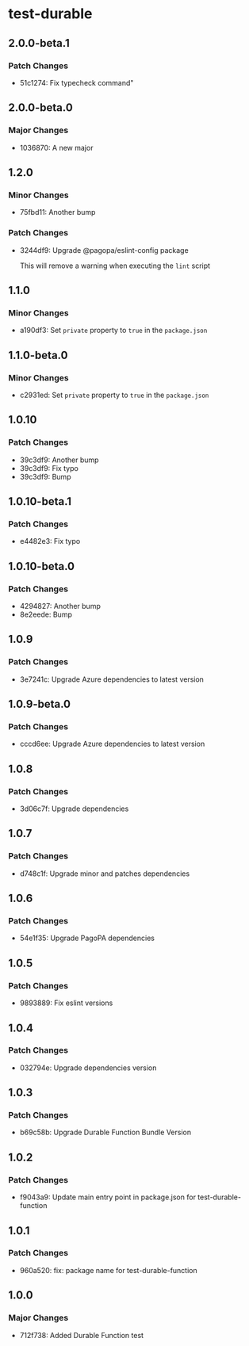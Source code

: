 # test-durable

## 2.0.0-beta.1

### Patch Changes

- 51c1274: Fix typecheck command"

## 2.0.0-beta.0

### Major Changes

- 1036870: A new major

## 1.2.0

### Minor Changes

- 75fbd11: Another bump

### Patch Changes

- 3244df9: Upgrade @pagopa/eslint-config package

  This will remove a warning when executing the `lint` script

## 1.1.0

### Minor Changes

- a190df3: Set `private` property to `true` in the `package.json`

## 1.1.0-beta.0

### Minor Changes

- c2931ed: Set `private` property to `true` in the `package.json`

## 1.0.10

### Patch Changes

- 39c3df9: Another bump
- 39c3df9: Fix typo
- 39c3df9: Bump

## 1.0.10-beta.1

### Patch Changes

- e4482e3: Fix typo

## 1.0.10-beta.0

### Patch Changes

- 4294827: Another bump
- 8e2eede: Bump

## 1.0.9

### Patch Changes

- 3e7241c: Upgrade Azure dependencies to latest version

## 1.0.9-beta.0

### Patch Changes

- cccd6ee: Upgrade Azure dependencies to latest version

## 1.0.8

### Patch Changes

- 3d06c7f: Upgrade dependencies

## 1.0.7

### Patch Changes

- d748c1f: Upgrade minor and patches dependencies

## 1.0.6

### Patch Changes

- 54e1f35: Upgrade PagoPA dependencies

## 1.0.5

### Patch Changes

- 9893889: Fix eslint versions

## 1.0.4

### Patch Changes

- 032794e: Upgrade dependencies version

## 1.0.3

### Patch Changes

- b69c58b: Upgrade Durable Function Bundle Version

## 1.0.2

### Patch Changes

- f9043a9: Update main entry point in package.json for test-durable-function

## 1.0.1

### Patch Changes

- 960a520: fix: package name for test-durable-function

## 1.0.0

### Major Changes

- 712f738: Added Durable Function test
